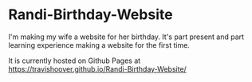 # Randi-Birthday-Website
I'm making my wife a website for her birthday. It's part present and part learning experience making a website
for the first time. 

It is currently hosted on Github Pages at https://travishoover.github.io/Randi-Birthday-Website/